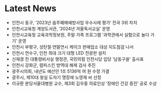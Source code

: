 # Latest News
-  인천시 동구, ‘2023년 음주폐해예방사업 우수사례 평가’ 전국 3위 차지
-  인천시교육청 계양도서관, ‘2024년 겨울독서교실’ 운영
-  인천시교육청 교육과학정보원, 주말 가족 프로그램 ‘과학관에서 실험으로 놀다 가기’ 운영
-  인천시 부평구, 성탄절·연말연시 케이크 판매업소 대상 지도점검 나서
-  인천시 연수구, 인천 최대 크기 대형 LED 전광판 설치
-  신재경 전 대통령비서실 행정관, 국민의힘 인천시당 입당 ‘남동구을’ 출사표
-  인천시 강화군, 럼피스킨 방역대 해제 검사 추진
-  광주시의회, 내년도 예산안 1조 5136억 여 원 수정 가결
-  광주시, 제10대 왕실 도자기 명장에 노영재 씨 선정
-  이규환 분당서울대병원 교수, 제3회 김우중 의료인상 ‘장애인 건강 증진’ 공로 수상
